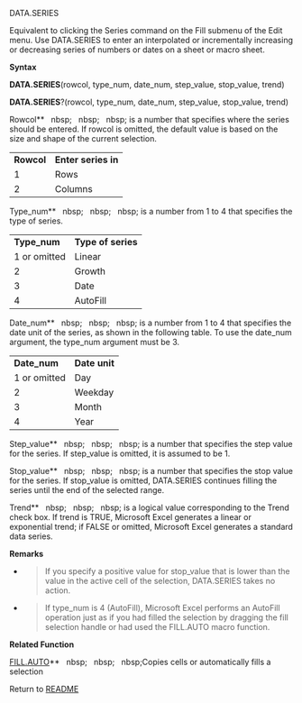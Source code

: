 DATA.SERIES

Equivalent to clicking the Series command on the Fill submenu of the
Edit menu. Use DATA.SERIES to enter an interpolated or incrementally
increasing or decreasing series of numbers or dates on a sheet or macro
sheet.

**Syntax**

**DATA.SERIES**(rowcol, type\_num, date\_num, step\_value, stop\_value,
trend)

**DATA.SERIES**?(rowcol, type\_num, date\_num, step\_value, stop\_value,
trend)

Rowcol**&nbsp;&nbsp;&nbsp;nbsp;&nbsp;&nbsp;&nbsp;nbsp;&nbsp;&nbsp;&nbsp;nbsp;&nbsp;is a number that specifies where the
series should be entered. If rowcol is omitted, the default value is
based on the size and shape of the current selection.

|            |                     |
| ---------- | ------------------- |
| **Rowcol** | **Enter series in** |
| 1          | Rows                |
| 2          | Columns             |

Type\_num**&nbsp;&nbsp;&nbsp;nbsp;&nbsp;&nbsp;&nbsp;nbsp;&nbsp;&nbsp;&nbsp;nbsp;&nbsp;is a number from 1 to 4 that specifies
the type of series.

|               |                    |
| ------------- | ------------------ |
| **Type\_num** | **Type of series** |
| 1 or omitted  | Linear             |
| 2             | Growth             |
| 3             | Date               |
| 4             | AutoFill           |

Date\_num**&nbsp;&nbsp;&nbsp;nbsp;&nbsp;&nbsp;&nbsp;nbsp;&nbsp;&nbsp;&nbsp;nbsp;&nbsp;is a number from 1 to 4 that specifies
the date unit of the series, as shown in the following table. To use the
date\_num argument, the type\_num argument must be 3.

|               |               |
| ------------- | ------------- |
| **Date\_num** | **Date unit** |
| 1 or omitted  | Day           |
| 2             | Weekday       |
| 3             | Month         |
| 4             | Year          |

Step\_value**&nbsp;&nbsp;&nbsp;nbsp;&nbsp;&nbsp;&nbsp;nbsp;&nbsp;&nbsp;&nbsp;nbsp;&nbsp;is a number that specifies the step
value for the series. If step\_value is omitted, it is assumed to be 1.

Stop\_value**&nbsp;&nbsp;&nbsp;nbsp;&nbsp;&nbsp;&nbsp;nbsp;&nbsp;&nbsp;&nbsp;nbsp;&nbsp;is a number that specifies the stop
value for the series. If stop\_value is omitted, DATA.SERIES continues
filling the series until the end of the selected range.

Trend**&nbsp;&nbsp;&nbsp;nbsp;&nbsp;&nbsp;&nbsp;nbsp;&nbsp;&nbsp;&nbsp;nbsp;&nbsp;is a logical value corresponding to the
Trend check box. If trend is TRUE, Microsoft Excel generates a linear or
exponential trend; if FALSE or omitted, Microsoft Excel generates a
standard data series.

**Remarks**

  - > If you specify a positive value for stop\_value that is lower than
    > the value in the active cell of the selection, DATA.SERIES takes
    > no action.

  - > If type\_num is 4 (AutoFill), Microsoft Excel performs an AutoFill
    > operation just as if you had filled the selection by dragging the
    > fill selection handle or had used the FILL.AUTO macro function.


**Related Function**

[FILL.AUTO](FILL.AUTO.md)**&nbsp;&nbsp;&nbsp;nbsp;&nbsp;&nbsp;&nbsp;nbsp;&nbsp;&nbsp;&nbsp;nbsp;Copies cells or automatically fills a
selection



Return to [README](README.md)

